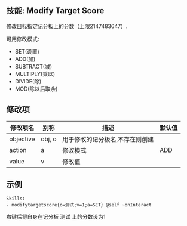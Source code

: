 技能: Modify Target Score
--------------------------

修改目标指定记分板上的分数（上限2147483647）.

可用修改模式:

-   SET(设置)
-   ADD(加)
-   SUBTRACT(减)
-   MULTIPLY(乘以)
-   DIVIDE(除)
-   MOD(除以后取余)

修改项
----------

| 修改项名 | 别称    | 描述                                                                                                    | 默认值 |
|-----------|------------|----------------------------------------------------------------------------------------------------------------|---------------|
| objective | obj, o  | 用于修改的记分板名,不存在则创建 |         |
| action    | a       | 修改模式                                                                                                         | ADD     |
| value     | v       | 修改值                                                                                          |         |

示例
--------

    Skills:
    - modifytargetscore{o=测试;v=1;a=SET} @self ~onInteract

右键后将自身在记分板 测试 上的分数设为1